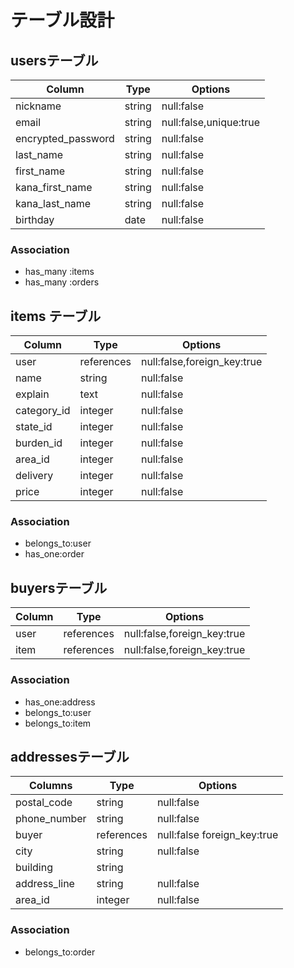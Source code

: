 # テーブル設計
## usersテーブル

|Column|Type|Options|
|------|---|---|
|nickname|string|null:false|
|email|string|null:false,unique:true|
|encrypted_password|string|null:false|
|last_name|string|null:false|
|first_name|string|null:false|
|kana_first_name|string|null:false|
|kana_last_name|string|null:false|
|birthday|date|null:false|

### Association

- has_many :items
- has_many :orders

## items テーブル
|Column|Type|Options|
|------|---|---|
|user|references|null:false,foreign_key:true|
|name|string|null:false|
|explain|text|null:false|
|category_id|integer|null:false|
|state_id|integer|null:false|
|burden_id|integer|null:false|
|area_id|integer|null:false|
|delivery|integer|null:false|
|price|integer|null:false|

### Association
- belongs_to:user
- has_one:order

## buyersテーブル
|Column|Type|Options|
|----|-----|---|
|user|references|null:false,foreign_key:true|
|item|references|null:false,foreign_key:true|

### Association
- has_one:address
- belongs_to:user
- belongs_to:item

## addressesテーブル
|Columns|Type|Options|
|---|--|--|
|postal_code|string|null:false|
|phone_number|string|null:false|
|buyer|references|null:false foreign_key:true|
|city|string|null:false|
|building|string||
|address_line|string|null:false|
|area_id|integer|null:false|

### Association
- belongs_to:order